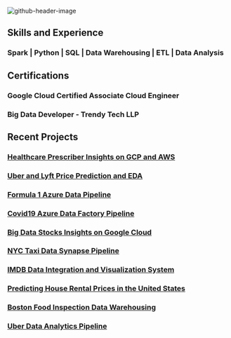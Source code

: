 
![github-header-image](https://github.com/pratik3848/pratik3848/assets/41427089/6a0694ac-1ace-41eb-9c7c-c12a5c75f097)

## Skills and Experience
### Spark | Python | SQL | Data Warehousing | ETL | Data Analysis

## Certifications
### Google Cloud Certified Associate Cloud Engineer
### Big Data Developer - Trendy Tech LLP

## Recent Projects

### [Healthcare Prescriber Insights on GCP and AWS](https://github.com/pratik3848/Healthcare-Prescriber-Insights-on-GCP-and-AWS)
### [Uber and Lyft Price Prediction and EDA](https://github.com/pratik3848/Uber-and-Lyft-Price-Prediction-and-EDA)
### [Formula 1 Azure Data Pipeline](https://github.com/pratik3848/Formula1-Azure-Data-pipeline)
### [Covid19 Azure Data Factory Pipeline](https://github.com/pratik3848/Covid19-Prediction-and-Reporting)
### [Big Data Stocks Insights on Google Cloud](https://github.com/pratik3848/Big-Data-Stock-Insights)
### [NYC Taxi Data Synapse Pipeline](https://github.com/pratik3848/NYC-Taxi-Data-Azure-Synapse-Pipeline)
### [IMDB Data Integration and Visualization System](https://github.com/pratik3848/IMDB-Data-Integration-and-Visualization-System)
### [Predicting House Rental Prices in the United States](https://github.com/pratik3848/US-House-Rent-Prediction)
### [Boston Food Inspection Data Warehousing](https://github.com/pratik3848/BOSTON-FOOD-INSPECTION-DATA-WAREHOUSING-)
### [Uber Data Analytics Pipeline](https://github.com/pratik3848/Uber-Data-Analytics-Pipeline)
